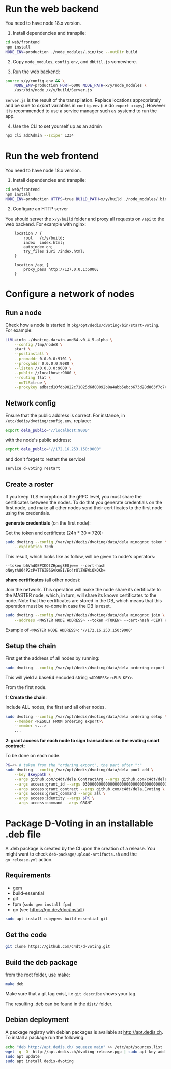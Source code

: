 # Run the web backend

You need to have node 18.x version.

1) Install dependencies and transpile:

```sh
cd web/frontend
npm install
NODE_ENV=production ./node_modules/.bin/tsc --outDir build
```

2) Copy `node_modules`, `config.env`, and `dbUtil.js` somewhere.

3) Run the web backend:

```sh
source x/y/config.env && \
    NODE_ENV=production PORT=6000 NODE_PATH=x/y/node_modules \
    /usr/bin/node /x/y/build/Server.js
```

`Server.js` is the result of the transpilation. Replace locations appropriately
and be sure to *export* variables in `config.env` (i.e do `export xx=yy`).
However it is recommended to use a service manager such as systemd to run the
app.

4) Use the CLI to set yourself up as an admin 

```sh
npx cli addAdmin --sciper 1234
```

# Run the web frontend

You need to have node 18.x version.

1) Install dependencies and transpile:

```sh
cd web/frontend
npm install
NODE_ENV=production HTTPS=true BUILD_PATH=x/y/build ./node_modules/.bin/react-scripts build
```

2) Configure an HTTP server

You should server the `x/y/build` folder and proxy all requests on `/api` to the
web backend. For example with nginx:

```
    location / {
        root   /x/y/build;
        index  index.html;
        autoindex on;
        try_files $uri /index.html;
    }

    location /api {
        proxy_pass http://127.0.0.1:6000;
    }
```

# Configure a network of nodes

## Run a node

Check how a node is started in `pkg/opt/dedis/dvoting/bin/start-voting`. For
example:

```sh
LLVL=info ./dvoting-darwin-amd64-v0_4_5-alpha \
    --config /tmp/node8 \
    start \
    --postinstall \
    --promaddr 0.0.0.0:9101 \
    --proxyaddr 0.0.0.0:9080 \
    --listen //0.0.0.0:9000 \
    --public //localhost:9000 \
    --routing flat \
    --noTLS=true \
    --proxykey adbacd10fdb9822c71025d6d00092b8a4abb5ebcb673d28d863f7c7c5adaddf3
```

## Network config

Ensure that the public address is correct. For instance, in
`/etc/dedis/dvoting/config.env`, replace:

```sh
export dela_public="//localhost:9000"
```

with the node's public address:

```sh
export dela_public="//172.16.253.150:9000"
```

and don't forget to restart the service!

```sh
service d-voting restart
```

## Create a roster

If you keep TLS encryption at the gRPC level, you must share the certificates
between the nodes. To do that you generate credentials on the first node, and
make all other nodes send their certificates to the first node using the
credentials.

**generate credentials** (on the first node):

Get the token and certificate (24h * 30 = 720):

```sh
sudo dvoting --config /var/opt/dedis/dvoting/data/dela minogrpc token \
    --expiration 720h
```

This result, which looks like as follow, will be given to node's operators:

```
--token b6VhdQEPXKOtZHpng8E8jw== --cert-hash oNeyrA864P2cP+TT6IE6GvkeEI/Ec4rOlZWEWiQkQKk=
```

**share certificates** (all other nodes):

Join the network. This operation will make the node share its certificate to the
MASTER node, which, in turn, will share its known certificates to the node. Note
that the certificates are stored in the DB, which means that this operation must
be re-done in case the DB is reset.

```sh
sudo dvoting --config /var/opt/dedis/dvoting/data/dela minogrpc join \
    --address <MASTER NODE ADDRESS> --token <TOKEN> --cert-hash <CERT HASH>
```

Example of `<MASTER NODE ADDRESS>`: `'//172.16.253.150:9000'`

## Setup the chain

First get the address of all nodes by running:

```sh
sudo dvoting --config /var/opt/dedis/dvoting/data/dela ordering export
```

This will yield a base64 encoded string `<ADDRESS>:<PUB KEY>`.

From the first node.

**1: Create the chain**:

Include ALL nodes, the first and all other nodes.

```sh
sudo dvoting --config /var/opt/dedis/dvoting/data/dela ordering setup \
    --member <RESULT FROM ordering export>\
    --member <...>
    ...
```

**2: grant access for each node to sign transactions on the evoting smart contract**:

To be done on each node.

```sh
PK=<> # taken from the "ordering export", the part after ":"
sudo dvoting --config /var/opt/dedis/dvoting/data/dela pool add \
    --key $keypath \
    --args github.com/c4dt/dela.ContractArg --args github.com/c4dt/dela.Access \
    --args access:grant_id --args 0300000000000000000000000000000000000000000000000000000000000000 \
    --args access:grant_contract --args github.com/c4dt/dela.Evoting \
    --args access:grant_command --args all \
    --args access:identity --args $PK \
    --args access:command --args GRANT
```

# Package D-Voting in an installable .deb file

A .deb package is created by the CI upon the creation of a release. You might
want to check `deb-package/upload-artifacts.sh` and the `go_release.yml` action.

## Requirements

- gem
- build-essential
- git
- fpm (`sudo gem install fpm`)
- go (see https://go.dev/doc/install)

```sh
sudo apt install rubygems build-essential git
```

## Get the code

```sh
git clone https://github.com/c4dt/d-voting.git 
```

## Build the deb package

from the root folder, use make:

```sh
make deb
```

Make sure that a git tag exist, i.e `git describe` shows your tag.

The resulting .deb can be found in the `dist/` folder.

## Debian deployment

A package registry with debian packages is available at http://apt.dedis.ch.
To install a package run the following:

```sh
echo "deb http://apt.dedis.ch/ squeeze main" >> /etc/apt/sources.list
wget -q -O- http://apt.dedis.ch/dvoting-release.pgp | sudo apt-key add -
sudo apt update
sudo apt install dedis-dvoting
```